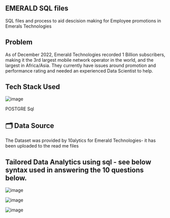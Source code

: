 ## EMERALD SQL files
SQL files and process to aid descision making for Employee promotions in Emerals Technologies

## Problem
As of December 2022, Emerald Technologies recorded 1 Billion subscribers, making it the 3rd largest mobile network operator in the world, 
and the largest in Africa/Asia. They currently have issues around promotion and performance rating and needed an experienced Data Scientist to help.

## Tech Stack Used

![image](https://github.com/AyodejiK101/EMERALD-data/assets/140984130/42f1b09b-b4db-4b53-8112-1d432bb513a6)

POSTGRE Sql

  ## 🗂️ Data Source

The Dataset was provided by 10alytics for  Emerald Technologies- it has been uploaded to the read me files

## Tailored Data Analytics using sql - see below syntax used in answering the 10 questions below. 

 ![image](https://github.com/AyodejiK101/EMERALD-data/assets/140984130/ed5bdc4b-f4f9-4570-9b0d-b788163ed0da)

 ![image](https://github.com/AyodejiK101/EMERALD-data/assets/140984130/a82af721-e292-4cdd-987a-d0b52dce7d09)

 ![image](https://github.com/AyodejiK101/EMERALD-data/assets/140984130/e5944d00-5a50-4069-9f09-ee260c270499)






